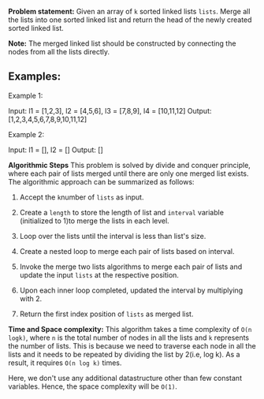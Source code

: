 **Problem statement:**
Given an array of `k` sorted linked lists `lists`. Merge all the lists into one sorted linked list and return the head of the newly created sorted linked list.

**Note:** The merged linked list should be constructed by connecting the nodes from all the lists directly.


## Examples:
Example 1:

Input: l1 = [1,2,3], l2 = [4,5,6], l3 = [7,8,9], l4 = [10,11,12]
Output: [1,2,3,4,5,6,7,8,9,10,11,12]

Example 2: 

Input: l1 = [], l2 = []
Output: []

**Algorithmic Steps**
This problem is solved by divide and conquer principle, where each pair of lists merged until there are only one merged list exists. The algorithmic approach can be summarized as follows: 

1. Accept the `k`number of `lists` as input.
   
2. Create a `length` to store the length of list and `interval`  variable (initialized to 1)to merge the lists in each level.

3. Loop over the lists until the interval is less than list's size.

4. Create a nested loop to merge each pair of lists based on interval. 
   
5. Invoke the merge two lists algorithms to merge each pair of lists and update the input `lists` at the respective position.

6. Upon each inner loop completed, updated the interval by multiplying with 2.
   
7. Return the first index position of `lists` as merged list.


**Time and Space complexity:**
This algorithm takes a time complexity of `O(n logk)`, where  `n` is the total number of nodes in all the lists and `k` represents the number of lists. This is because we need to traverse each node in all the lists and it needs to be repeated by dividing the list by 2(i.e, log k). As a result, it requires `O(n log k)` times.

Here, we don't use any additional datastructure other than few constant variables. Hence, the space complexity will be `O(1)`.
